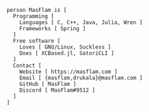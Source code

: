 ```
person MasFlam is [
  Programming [
    Languages [ C, C++, Java, Julia, Wren ]
    Frameworks [ Spring ]
  ]
  Free software [
    Loves [ GNU/Linux, Suckless ]
    Does [ XCBased.jl, SatoriCLI ]
  ]
  Contact [
    Website [ https://masflam.com ]
    Email [ {masflam,drukala}@masflam.com ]
    GitHub [ MasFlam ]
    Discord [ MasFlam#9512 ]
  ]
]
```

<!--![Top Langs](https://github-readme-stats.vercel.app/api/top-langs/?username=MasFlam&layout=compact&theme=dark&hide=processing,lua&custom_title=Most%20used%20languages%20%28on%20GitHub%29)-->
